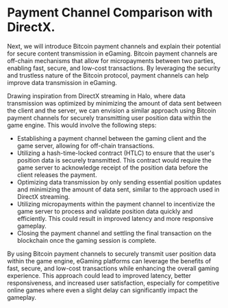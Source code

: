 # Payment Channel Comparison with DirectX.

Next, we will introduce Bitcoin payment channels and explain their potential for secure content transmission in eGaming. Bitcoin payment channels are off-chain mechanisms that allow for micropayments between two parties, enabling fast, secure, and low-cost transactions. By leveraging the security and trustless nature of the Bitcoin protocol, payment channels can help improve data transmission in eGaming.&#x20;

Drawing inspiration from DirectX streaming in Halo, where data transmission was optimized by minimizing the amount of data sent between the client and the server, we can envision a similar approach using Bitcoin payment channels for securely transmitting user position data within the game engine. This would involve the following steps:&#x20;

* Establishing a payment channel between the gaming client and the game server, allowing for off-chain transactions.&#x20;
* Utilizing a hash-time-locked contract (HTLC) to ensure that the user's position data is securely transmitted. This contract would require the game server to acknowledge receipt of the position data before the client releases the payment.&#x20;
* Optimizing data transmission by only sending essential position updates and minimizing the amount of data sent, similar to the approach used in DirectX streaming.&#x20;
* Utilizing micropayments within the payment channel to incentivize the game server to process and validate position data quickly and efficiently. This could result in improved latency and more responsive gameplay.&#x20;
* Closing the payment channel and settling the final transaction on the blockchain once the gaming session is complete.&#x20;

By using Bitcoin payment channels to securely transmit user position data within the game engine, eGaming platforms can leverage the benefits of fast, secure, and low-cost transactions while enhancing the overall gaming experience. This approach could lead to improved latency, better responsiveness, and increased user satisfaction, especially for competitive online games where even a slight delay can significantly impact the gameplay.&#x20;
